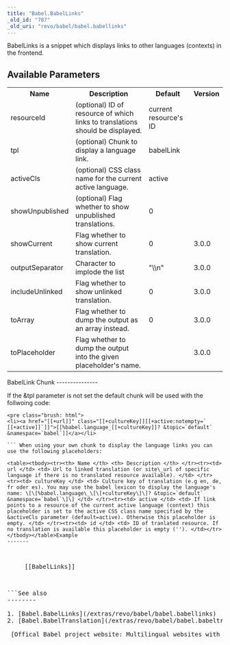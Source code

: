 ```yaml
---
title: "Babel.BabelLinks"
_old_id: "787"
_old_uri: "revo/babel/babel.babellinks"
---
```


 BabelLinks is a snippet which displays links to other languages (contexts) in the frontend.

Available Parameters
--------------------

 <table><tbody><tr><th> Name </th> <th> Description </th> <th> Default </th> <th> Version </th> </tr><tr><td> resourceId </td> <td> (optional) ID of resource of which links to translations should be displayed. </td> <td> current resource's ID </td> <td> </td> </tr><tr><td> tpl </td> <td> (optional) Chunk to display a language link. </td> <td> babelLink </td> <td> </td> </tr><tr><td> activeCls </td> <td> (optional) CSS class name for the current active language. </td> <td> active </td> <td> </td> </tr><tr><td> showUnpublished </td> <td> (optional) Flag whether to show unpublished translations. </td> <td> 0 </td> <td> </td> </tr><tr><td> showCurrent </td> <td> Flag whether to show current translation. </td> <td> 0 </td> <td> 3.0.0 </td> </tr><tr><td> outputSeparator </td> <td> Character to implode the list </td> <td> "\\n" </td> <td> 3.0.0 </td> </tr><tr><td> includeUnlinked </td> <td> Flag whether to show unlinked translation. </td> <td> 0 </td> <td> 3.0.0 </td> </tr><tr><td> toArray </td> <td> Flag whether to dump the output as an array instead. </td> <td> 0 </td> <td> 3.0.0 </td> </tr><tr><td> toPlaceholder </td> <td> Flag whether to dump the output into the given placeholder's name. </td> <td> </td> <td> 3.0.0 </td></tr></tbody></table>BabelLink Chunk
---------------

 If the &tpl parameter is not set the default chunk will be used with the follwoing code:

 ```
<pre class="brush: html">
<li><a href="[[+url]]" class="[[+cultureKey]][[+active:notempty=` [[+active]]`]]">[[%babel.language_[[+cultureKey]]? &topic=`default` &namespace=`babel`]]</a></li>

``` When using your own chunk to display the language links you can use the following placeholders:

 <table><tbody><tr><th> Name </th> <th> Description </th> </tr><tr><td> url </td> <td> Url to linked translation (or site\_url of specific language if there is no translated resource available). </td> </tr><tr><td> cultureKey </td> <td> Culture key of translation (e.g en, de, fr oder es). You may use the babel lexicon to display the language's name: \[\[%babel.language\_\[\[+cultureKey\]\]? &topic=`default` &namespace=`babel`\]\] </td> </tr><tr><td> active </td> <td> If link points to a resource of the current active language (context) this placeholder is set to the active CSS class name specified by the &activeCls parameter (default=active). Otherwise this placeholder is empty. </td> </tr><tr><td> id </td> <td> ID of tranlated resource. If no translation is available this placeholder is empty (''). </td></tr></tbody></table>Example
-------

 ```
<pre class="brush: html">
<ul>
  [[BabelLinks]]
</ul>

```See also
--------

1. [Babel.BabelLinks](/extras/revo/babel/babel.babellinks)
2. [Babel.BabelTranslation](/extras/revo/babel/babel.babeltranslation)

 [Offical Babel project website: Multilingual websites with MODX](http://www.multilingual-modx.com/)